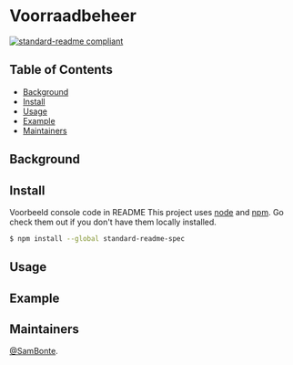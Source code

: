 # Voorraadbeheer

[![standard-readme compliant](https://img.shields.io/badge/VoorraadBeheer-Home-brightgreen.svg?style=flat-square)](https://github.com/SamBonte/Python_Project_Voorraadbeheer)

## Table of Contents

- [Background](#background)
- [Install](#install)
- [Usage](#usage)
- [Example](#example-readmes)
- [Maintainers](#maintainers)

## Background


## Install

Voorbeeld console code in README
This project uses [node](http://nodejs.org) and [npm](https://npmjs.com). Go check them out if you don't have them locally installed.

```sh
$ npm install --global standard-readme-spec
```

## Usage

## Example

## Maintainers

[@SamBonte](https://github.com/SamBonte).
